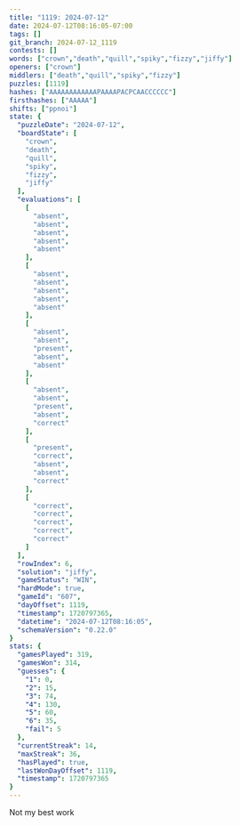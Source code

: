 ```yaml
---
title: "1119: 2024-07-12"
date: 2024-07-12T08:16:05-07:00
tags: []
git_branch: 2024-07-12_1119
contests: []
words: ["crown","death","quill","spiky","fizzy","jiffy"]
openers: ["crown"]
middlers: ["death","quill","spiky","fizzy"]
puzzles: [1119]
hashes: ["AAAAAAAAAAAAPAAAAPACPCAACCCCCC"]
firsthashes: ["AAAAA"]
shifts: ["ppnoi"]
state: {
  "puzzleDate": "2024-07-12",
  "boardState": [
    "crown",
    "death",
    "quill",
    "spiky",
    "fizzy",
    "jiffy"
  ],
  "evaluations": [
    [
      "absent",
      "absent",
      "absent",
      "absent",
      "absent"
    ],
    [
      "absent",
      "absent",
      "absent",
      "absent",
      "absent"
    ],
    [
      "absent",
      "absent",
      "present",
      "absent",
      "absent"
    ],
    [
      "absent",
      "absent",
      "present",
      "absent",
      "correct"
    ],
    [
      "present",
      "correct",
      "absent",
      "absent",
      "correct"
    ],
    [
      "correct",
      "correct",
      "correct",
      "correct",
      "correct"
    ]
  ],
  "rowIndex": 6,
  "solution": "jiffy",
  "gameStatus": "WIN",
  "hardMode": true,
  "gameId": "607",
  "dayOffset": 1119,
  "timestamp": 1720797365,
  "datetime": "2024-07-12T08:16:05",
  "schemaVersion": "0.22.0"
}
stats: {
  "gamesPlayed": 319,
  "gamesWon": 314,
  "guesses": {
    "1": 0,
    "2": 15,
    "3": 74,
    "4": 130,
    "5": 60,
    "6": 35,
    "fail": 5
  },
  "currentStreak": 14,
  "maxStreak": 36,
  "hasPlayed": true,
  "lastWonDayOffset": 1119,
  "timestamp": 1720797365
}
---
```

<!-- more -->
Not my best work
